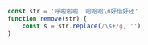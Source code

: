 ```javascript
const str = '呼啦啦啦  哈哈哈\n好借好还'
function remove(str) {
    const s = str.replace(/\s+/g, '')
}
```

